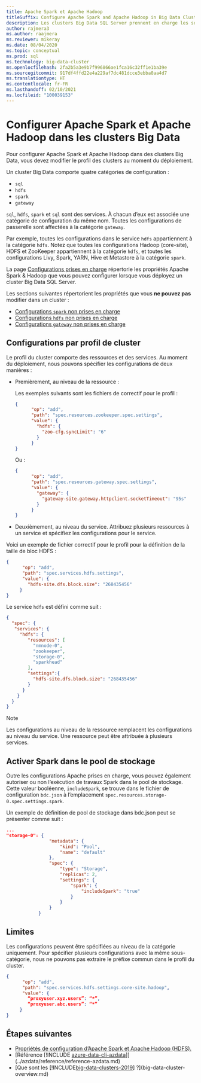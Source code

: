 ```yaml
---
title: Apache Spark et Apache Hadoop
titleSuffix: Configure Apache Spark and Apache Hadoop in Big Data Clusters
description: Les clusters Big Data SQL Server prennent en charge les solutions Spark et HDFS. Découvrez comment les configurer.
author: rajmera3
ms.author: raajmera
ms.reviewer: mikeray
ms.date: 08/04/2020
ms.topic: conceptual
ms.prod: sql
ms.technology: big-data-cluster
ms.openlocfilehash: 2fa2b5a3e9b7f996866ae1fca16c32ff1e1ba39e
ms.sourcegitcommit: 917df4ffd22e4a229af7dc481dcce3ebba0aa4d7
ms.translationtype: HT
ms.contentlocale: fr-FR
ms.lasthandoff: 02/10/2021
ms.locfileid: "100039153"
---
```

# <a name="configure-apache-spark-and-apache-hadoop-in-big-data-clusters"></a>Configurer Apache Spark et Apache Hadoop dans les clusters Big Data

Pour configurer Apache Spark et Apache Hadoop dans des clusters Big Data, vous devez modifier le profil des clusters au moment du déploiement.

Un cluster Big Data comporte quatre catégories de configuration : 

- `sql` 
- `hdfs` 
- `spark` 
- `gateway` 

`sql`, `hdfs`, `spark` et `sql` sont des services. À chacun d’eux est associée une catégorie de configuration du même nom. Toutes les configurations de passerelle sont affectées à la catégorie `gateway`. 

Par exemple, toutes les configurations dans le service `hdfs` appartiennent à la catégorie `hdfs`. Notez que toutes les configurations Hadoop (core-site), HDFS et ZooKeeper appartiennent à la catégorie `hdfs`, et toutes les configurations Livy, Spark, YARN, Hive et Metastore à la catégorie `spark`. 

La page [Configurations prises en charge](reference-config-spark-hadoop.md#supported-configurations) répertorie les propriétés Apache Spark & Hadoop que vous pouvez configurer lorsque vous déployez un cluster Big Data SQL Server.

Les sections suivantes répertorient les propriétés que vous **ne pouvez pas** modifier dans un cluster :

- [Configurations `spark` non prises en charge](reference-config-spark-hadoop.md#unsupported-spark-configurations)
- [Configurations `hdfs` non prises en charge](reference-config-spark-hadoop.md#unsupported-hdfs-configurations)
- [Configurations `gateway` non prises en charge](reference-config-spark-hadoop.md#unsupported-gateway-configurations)


## <a name="configurations-via-cluster-profile"></a>Configurations par profil de cluster

Le profil du cluster comporte des ressources et des services. Au moment du déploiement, nous pouvons spécifier les configurations de deux manières : 

* Premièrement, au niveau de la ressource : 

   Les exemples suivants sont les fichiers de correctif pour le profil : 

   ```json
   { 
         "op": "add", 
         "path": "spec.resources.zookeeper.spec.settings", 
         "value": { 
           "hdfs": { 
             "zoo-cfg.syncLimit": "6" 
           } 
         } 
   }
   ```

   Ou : 

   ```json
   { 
         "op": "add", 
         "path": "spec.resources.gateway.spec.settings", 
         "value": { 
           "gateway": { 
             "gateway-site.gateway.httpclient.socketTimeout": "95s" 
           } 
         } 
   } 
   ```

* Deuxièmement, au niveau du service. Attribuez plusieurs ressources à un service et spécifiez les configurations pour le service.

Voici un exemple de fichier correctif pour le profil pour la définition de la taille de bloc HDFS : 

   ```json
   { 
         "op": "add", 
         "path": "spec.services.hdfs.settings", 
         "value": { 
           "hdfs-site.dfs.block.size": "268435456" 
        } 
   } 
   ```

Le service `hdfs` est défini comme suit :

```json
{ 
  "spec": { 
   "services": { 
     "hdfs": { 
        "resources": [ 
          "nmnode-0", 
          "zookeeper", 
          "storage-0", 
          "sparkhead" 
        ], 
        "settings":{ 
          "hdfs-site.dfs.block.size": "268435456" 
        } 
      } 
    } 
  } 
} 
```
 
> [!NOTE]
> Les configurations au niveau de la ressource remplacent les configurations au niveau du service. Une ressource peut être attribuée à plusieurs services.

## <a name="enable-spark-in-the-storage-pool"></a>Activer Spark dans le pool de stockage
Outre les configurations Apache prises en charge, vous pouvez également autoriser ou non l’exécution de travaux Spark dans le pool de stockage. Cette valeur booléenne, `includeSpark`, se trouve dans le fichier de configuration `bdc.json` à l’emplacement `spec.resources.storage-0.spec.settings.spark`.

Un exemple de définition de pool de stockage dans bdc.json peut se présenter comme suit :
```json
...
"storage-0": {
                "metadata": {
                    "kind": "Pool",
                    "name": "default"
                },
                "spec": {
                    "type": "Storage",
                    "replicas": 2,
                    "settings": {
                        "spark": {
                            "includeSpark": "true"
                        }
                    }
                }
            }
```


## <a name="limitations"></a>Limites

Les configurations peuvent être spécifiées au niveau de la catégorie uniquement. Pour spécifier plusieurs configurations avec la même sous-catégorie, nous ne pouvons pas extraire le préfixe commun dans le profil du cluster. 

```json
{ 
      "op": "add", 
      "path": "spec.services.hdfs.settings.core-site.hadoop", 
      "value": { 
        “proxyuser.xyz.users”: “*”, 
        “proxyuser.abc.users”: “*” 
     } 
} 
```

## <a name="next-steps"></a>Étapes suivantes

- [Propriétés de configuration d’Apache Spark et Apache Hadoop (HDFS).](reference-config-spark-hadoop.md)
- [Référence [!INCLUDE [azure-data-cli-azdata](../includes/azure-data-cli-azdata.md)]](../azdata/reference/reference-azdata.md)
- [Que sont les [!INCLUDE[big-data-clusters-2019](../includes/ssbigdataclusters-ver15.md)] ?](big-data-cluster-overview.md)